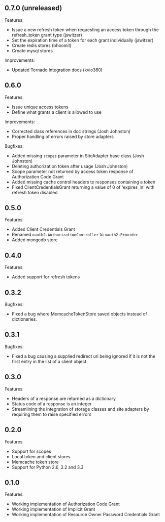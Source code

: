 ## 0.7.0 (unreleased)

Features:

  - Issue a new refresh token when requesting an access token through the refresh_token grant type (jswitzer)
  - Set the expiration time of a token for each grant individually (jswitzer)
  - Create redis stores (bhoomit)
  - Create mysql stores

Improvements:

  - Updated Tornado integration docs (kvio360)

## 0.6.0

Features:

  - Issue unique access tokens
  - Define what grants a client is allowed to use

Improvements:

  - Corrected class references in doc strings (Josh Johnston)
  - Proper handling of errors raised by store adapters

Bugfixes:

  - Added missing `scopes` parameter in SiteAdapter base class (Josh Johnston)
  - Deleting authorization token after usage (Josh Johnston)
  - Scope parameter not returned by access token response of Authorization Code Grant
  - Added missing cache control headers to responses containing a token
  - Fixed ClientCredentialsGrant returning a value of 0 of 'expires_in' with refresh token disabled

## 0.5.0

Features:

  - Added Client Credentials Grant
  - Renamed `oauth2.AuthorizationController` to `oauth2.Provider`
  - Added mongodb store

## 0.4.0

Features:

  - Added support for refresh tokens

## 0.3.2

Bugfixes:

  - Fixed a bug where MemcacheTokenStore saved objects instead of dictionaries.

## 0.3.1

Bugfixes:

  - Fixed a bug causing a supplied redirect uri being ignored if it is not the first entry in the list of a client object.

## 0.3.0

Features:

  - Headers of a response are returned as a dictionary
  - Status code of a response is an integer
  - Streamlining the integration of storage classes and site adapters by requiring them to raise specified errors

## 0.2.0

Features:

  - Support for scopes
  - Local token and client stores
  - Memcache token store
  - Support for Python 2.6, 3.2 and 3.3

## 0.1.0

Features:

  - Working implementation of Authorization Code Grant
  - Working implementation of Implicit Grant
  - Working implementation of Resource Owner Password Credentials Grant
